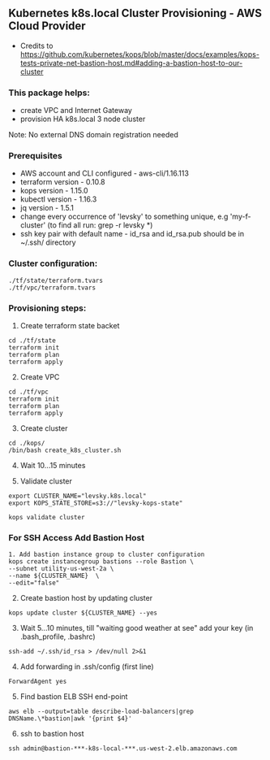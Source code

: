 ## Kubernetes k8s.local Cluster Provisioning - AWS Cloud Provider 
- Credits to https://github.com/kubernetes/kops/blob/master/docs/examples/kops-tests-private-net-bastion-host.md#adding-a-bastion-host-to-our-cluster

###  This package helps:
- create VPC and Internet Gateway 
- provision HA k8s.local 3 node cluster   

Note: No external DNS domain registration needed

### Prerequisites
- AWS account and CLI configured - aws-cli/1.16.113
- terraform version - 0.10.8
- kops version - 1.15.0
- kubectl version - 1.16.3
- jq version - 1.5.1
- change every occurrence of 'levsky' to something unique, e.g 'my-f-cluster' (to find all run: grep -r levsky *)
- ssh key pair with default name - id_rsa and id_rsa.pub should be in ~/.ssh/ directory 

###  Cluster configuration:
```
./tf/state/terraform.tvars
./tf/vpc/terraform.tvars
```

### Provisioning steps:
1. Create terraform state backet
```
cd ./tf/state
terraform init
terraform plan
terraform apply
```
2. Create VPC
```
cd ./tf/vpc
terraform init
terraform plan
terraform apply
```
3. Create cluster
```
cd ./kops/
/bin/bash create_k8s_cluster.sh
```
4. Wait 10...15 minutes

5. Validate cluster
```
export CLUSTER_NAME="levsky.k8s.local"
export KOPS_STATE_STORE=s3://"levsky-kops-state"

kops validate cluster
```
### For SSH Access Add Bastion Host 
```
1. Add bastion instance group to cluster configuration
kops create instancegroup bastions --role Bastion \
--subnet utility-us-west-2a \
--name ${CLUSTER_NAME}  \
--edit="false" 
```
2. Create bastion host by updating cluster
```
kops update cluster ${CLUSTER_NAME} --yes
```
3. Wait 5...10 minutes, till "waiting good weather at see" add your key (in .bash_profile, .bashrc) 
```
ssh-add ~/.ssh/id_rsa > /dev/null 2>&1

```
4. Add forwarding in .ssh/config (first line)
```
ForwardAgent yes
```

5. Find bastion ELB SSH end-point
```
aws elb --output=table describe-load-balancers|grep DNSName.\*bastion|awk '{print $4}'
```
6. ssh to bastion host
```
ssh admin@bastion-***-k8s-local-***.us-west-2.elb.amazonaws.com
```
